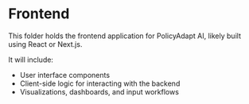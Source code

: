 # Frontend

This folder holds the frontend application for PolicyAdapt AI, likely built using React or Next.js.

It will include:

- User interface components
- Client-side logic for interacting with the backend
- Visualizations, dashboards, and input workflows
